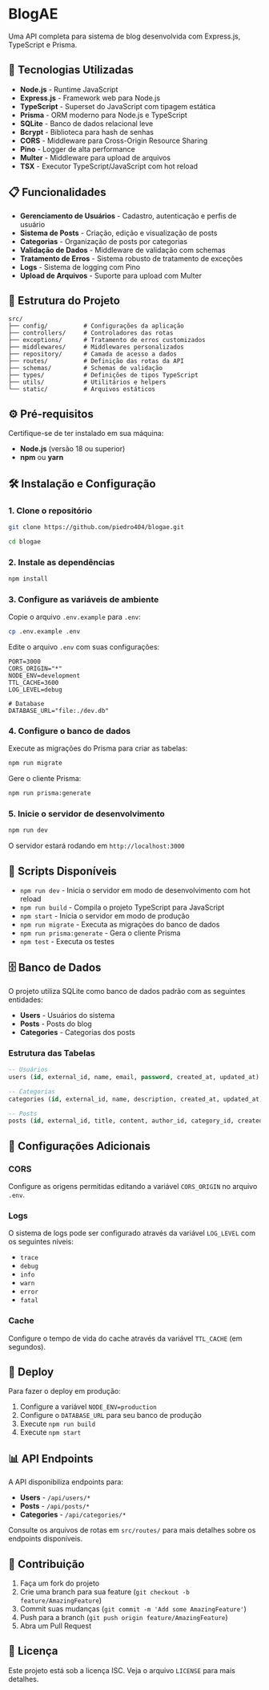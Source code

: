 # BlogAE

Uma API completa para sistema de blog desenvolvida com Express.js, TypeScript e Prisma.

## 🚀 Tecnologias Utilizadas

- **Node.js** - Runtime JavaScript
- **Express.js** - Framework web para Node.js
- **TypeScript** - Superset do JavaScript com tipagem estática
- **Prisma** - ORM moderno para Node.js e TypeScript
- **SQLite** - Banco de dados relacional leve
- **Bcrypt** - Biblioteca para hash de senhas
- **CORS** - Middleware para Cross-Origin Resource Sharing
- **Pino** - Logger de alta performance
- **Multer** - Middleware para upload de arquivos
- **TSX** - Executor TypeScript/JavaScript com hot reload

## 📋 Funcionalidades

- **Gerenciamento de Usuários** - Cadastro, autenticação e perfis de usuário
- **Sistema de Posts** - Criação, edição e visualização de posts
- **Categorias** - Organização de posts por categorias
- **Validação de Dados** - Middleware de validação com schemas
- **Tratamento de Erros** - Sistema robusto de tratamento de exceções
- **Logs** - Sistema de logging com Pino
- **Upload de Arquivos** - Suporte para upload com Multer

## 📁 Estrutura do Projeto

```
src/
├── config/          # Configurações da aplicação
├── controllers/     # Controladores das rotas
├── exceptions/      # Tratamento de erros customizados
├── middlewares/     # Middlewares personalizados
├── repository/      # Camada de acesso a dados
├── routes/          # Definição das rotas da API
├── schemas/         # Schemas de validação
├── types/           # Definições de tipos TypeScript
├── utils/           # Utilitários e helpers
└── static/          # Arquivos estáticos
```

## ⚙️ Pré-requisitos

Certifique-se de ter instalado em sua máquina:

- **Node.js** (versão 18 ou superior)
- **npm** ou **yarn**

## 🛠️ Instalação e Configuração

### 1. Clone o repositório

```bash
git clone https://github.com/piedro404/blogae.git

cd blogae
```

### 2. Instale as dependências

```bash
npm install
```

### 3. Configure as variáveis de ambiente

Copie o arquivo `.env.example` para `.env`:

```bash
cp .env.example .env
```

Edite o arquivo `.env` com suas configurações:

```env
PORT=3000
CORS_ORIGIN="*"
NODE_ENV=development
TTL_CACHE=3600
LOG_LEVEL=debug

# Database
DATABASE_URL="file:./dev.db"
```

### 4. Configure o banco de dados

Execute as migrações do Prisma para criar as tabelas:

```bash
npm run migrate
```

Gere o cliente Prisma:

```bash
npm run prisma:generate
```

### 5. Inicie o servidor de desenvolvimento

```bash
npm run dev
```

O servidor estará rodando em `http://localhost:3000`

## 📝 Scripts Disponíveis

- `npm run dev` - Inicia o servidor em modo de desenvolvimento com hot reload
- `npm run build` - Compila o projeto TypeScript para JavaScript
- `npm start` - Inicia o servidor em modo de produção
- `npm run migrate` - Executa as migrações do banco de dados
- `npm run prisma:generate` - Gera o cliente Prisma
- `npm test` - Executa os testes

## 🗄️ Banco de Dados

O projeto utiliza SQLite como banco de dados padrão com as seguintes entidades:

- **Users** - Usuários do sistema
- **Posts** - Posts do blog
- **Categories** - Categorias dos posts

### Estrutura das Tabelas

```sql
-- Usuários
users (id, external_id, name, email, password, created_at, updated_at)

-- Categorias
categories (id, external_id, name, description, created_at, updated_at)

-- Posts
posts (id, external_id, title, content, author_id, category_id, created_at, updated_at)
```

## 🔧 Configurações Adicionais

### CORS
Configure as origens permitidas editando a variável `CORS_ORIGIN` no arquivo `.env`.

### Logs
O sistema de logs pode ser configurado através da variável `LOG_LEVEL` com os seguintes níveis:
- `trace`
- `debug`
- `info`
- `warn`
- `error`
- `fatal`

### Cache
Configure o tempo de vida do cache através da variável `TTL_CACHE` (em segundos).

## 🚀 Deploy

Para fazer o deploy em produção:

1. Configure a variável `NODE_ENV=production`
2. Configure o `DATABASE_URL` para seu banco de produção
3. Execute `npm run build`
4. Execute `npm start`

## 📊 API Endpoints

A API disponibiliza endpoints para:

- **Users** - `/api/users/*`
- **Posts** - `/api/posts/*`
- **Categories** - `/api/categories/*`

Consulte os arquivos de rotas em `src/routes/` para mais detalhes sobre os endpoints disponíveis.

## 🤝 Contribuição

1. Faça um fork do projeto
2. Crie uma branch para sua feature (`git checkout -b feature/AmazingFeature`)
3. Commit suas mudanças (`git commit -m 'Add some AmazingFeature'`)
4. Push para a branch (`git push origin feature/AmazingFeature`)
5. Abra um Pull Request

## 📄 Licença

Este projeto está sob a licença ISC. Veja o arquivo `LICENSE` para mais detalhes.